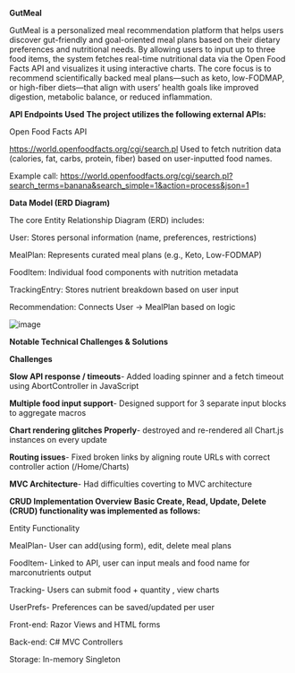 **GutMeal**

  GutMeal is a personalized meal recommendation platform that helps users discover gut-friendly and goal-oriented meal plans based on their dietary preferences and nutritional needs. 
  By allowing users to input up to three food items, the system fetches real-time nutritional data via the Open Food Facts API and visualizes it using interactive charts.
  The core focus is to recommend scientifically backed meal plans—such as keto, low-FODMAP, or high-fiber diets—that align with users’ health goals like improved digestion, metabolic balance, or reduced inflammation.



**API Endpoints Used**
**The project utilizes the following external APIs:**

  Open Food Facts API
  
  https://world.openfoodfacts.org/cgi/search.pl
  Used to fetch nutrition data (calories, fat, carbs, protein, fiber) based on user-inputted food names.
  
  Example call:
  https://world.openfoodfacts.org/cgi/search.pl?search_terms=banana&search_simple=1&action=process&json=1



**Data Model (ERD Diagram)**

  The core Entity Relationship Diagram (ERD) includes:
  
  User: Stores personal information (name, preferences, restrictions)
  
  MealPlan: Represents curated meal plans (e.g., Keto, Low-FODMAP)
  
  FoodItem: Individual food components with nutrition metadata
  
  TrackingEntry: Stores nutrient breakdown based on user input
  
  Recommendation: Connects User → MealPlan based on logic 

![image](https://github.com/user-attachments/assets/8d065efd-1c09-4cde-8be9-9c3ad14809dc)



**Notable Technical Challenges & Solutions**

  **Challenges**
  
  **Slow API response / timeouts**- Added loading spinner and a fetch timeout using AbortController in JavaScript
  
  **Multiple food input support**- Designed support for 3 separate input blocks to aggregate macros
  
  **Chart rendering glitches Properly**- destroyed and re-rendered all Chart.js instances on every update
  
  **Routing issues**- Fixed broken links by aligning route URLs with correct controller action (/Home/Charts)
  
  **MVC Architecture**- Had difficulties coverting to MVC architecture
  


**CRUD Implementation Overview**
  **Basic Create, Read, Update, Delete (CRUD) functionality was implemented as follows:**

  Entity	  Functionality
  
  MealPlan-	User can add(using form), edit, delete meal plans
  
  FoodItem-	Linked to API, user can input meals and food name for marconutrients output
  
  Tracking-	Users can submit food + quantity , view charts 
  
  UserPrefs-	Preferences can be saved/updated per user
  
  Front-end: Razor Views and HTML forms
  
  Back-end: C# MVC Controllers
  
  Storage: In-memory Singleton



    
  










